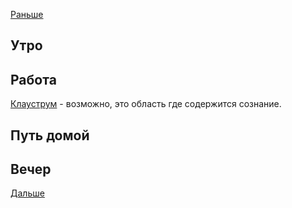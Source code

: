 [Раньше](2021.04.27.md)  
## Утро
## Работа
[Клауструм](https://www.youtube.com/watch?v=H_Ata-rgN-o&t=476s) - возможно, это область где содержится сознание.
## Путь домой
## Вечер
[Дальше](2021.04.29.md)
